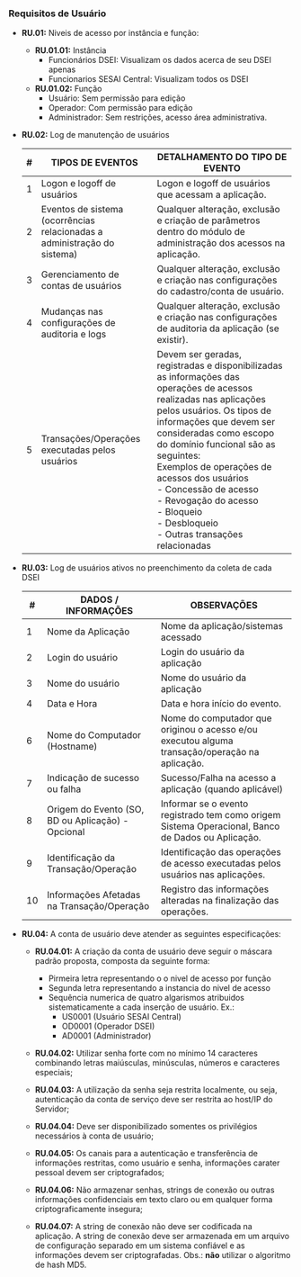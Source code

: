 
### Requisitos de Usuário

* **RU.01:** Niveis de acesso por instância e função:
    * **RU.01.01:** Instância
		* Funcionários DSEI: Visualizam os dados acerca de seu DSEI apenas
		* Funcionarios SESAI Central: Visualizam todos os DSEI
	* **RU.01.02:**  Função
		* Usuário: Sem permissão para edição
		* Operador: Com permissão para edição
		* Administrador: Sem restrições, acesso área administrativa.

* **RU.02:** Log de manutenção de usuários

    | # | TIPOS DE EVENTOS | DETALHAMENTO DO TIPO DE EVENTO |
    |---|------------------|--------------------------------|
    |1	|Logon e logoff de usuários|	Logon e logoff de usuários que acessam a aplicação.|
    |2	|Eventos de sistema <br />(ocorrências relacionadas a administração do sistema)|	Qualquer alteração, exclusão e criação de parâmetros dentro do módulo de administração dos acessos na aplicação.|
    |3	|Gerenciamento de contas de usuários|	Qualquer alteração, exclusão e criação nas configurações do cadastro/conta de usuário.|
    |4	|Mudanças nas configurações de auditoria e logs	|Qualquer alteração, exclusão e criação nas configurações de auditoria da aplicação (se existir).|
    |5	|Transações/Operações executadas pelos usuários|	Devem ser geradas, registradas e disponibilizadas as informações das operações de acessos realizadas nas aplicações pelos usuários. Os tipos de informações que devem ser consideradas como escopo do domínio funcional são as seguintes:<br />Exemplos de operações de acessos dos usuários<br />- Concessão de acesso<br />- Revogação do acesso<br />- Bloqueio<br />- Desbloqueio<br />- Outras transações relacionadas|

* **RU.03:** Log de usuários ativos no preenchimento da coleta de cada DSEI

    | # | DADOS / INFORMAÇÕES | OBSERVAÇÕES |
    |---|---------------------|-------------|
    |	1|	Nome da Aplicação|	Nome da aplicação/sistemas acessado|
    |	2|	Login do usuário|	Login do usuário da aplicação|
    |	3|	Nome do usuário	|Nome do usuário da aplicação|
    |	4|	Data e Hora	|Data e hora início do evento.|
    |	6|	Nome do Computador (Hostname)|	Nome do computador que originou o acesso e/ou executou alguma transação/operação na aplicação.|
    |	7|	Indicação de sucesso ou falha|	Sucesso/Falha na acesso a aplicação (quando aplicável)|
    |	8|	Origem do Evento (SO, BD ou Aplicação) - Opcional	|Informar se o evento registrado tem como origem Sistema Operacional, Banco de Dados ou Aplicação.|
    |	9|	Identificação da Transação/Operação	|Identificação das operações de acesso executadas pelos usuários nas aplicações.|
    |10|	Informações Afetadas na Transação/Operação|	Registro das informações alteradas na finalização das operações.|

* **RU.04:** A conta de usuário deve atender as seguintes especificações:
	*  **RU.04.01:**  A criação da conta de usuário deve seguir o máscara padrão proposta, composta da seguinte forma:
		* Pirmeira letra representando o o nivel de acesso por função
        * Segunda letra representando a instancia do nivel de acesso
        * Sequência numerica de quatro algarismos atribuidos sistematicamente a cada inserção de usuário. 
        	Ex.:
        	*  US0001 (Usuário SESAI Central)
        	*  OD0001 (Operador DSEI)
        	*  AD0001 (Administrador)

    *   **RU.04.02:**  Utilizar senha forte com no mínimo 14 caracteres combinando letras maiúsculas, minúsculas, números e caracteres especiais;
    *   **RU.04.03:**  A utilização da senha seja restrita localmente, ou seja, autenticação da conta de serviço deve ser restrita ao host/IP do Servidor;
    *   **RU.04.04:**  Deve ser disponibilizado somentes os privilégios necessários à conta de usuário;
    *   **RU.04.05:**  Os canais para a autenticação e transferência de informações restritas, como usuário e senha, informações carater pessoal devem ser criptografados;
    *   **RU.04.06:**  Não armazenar senhas, strings de conexão ou outras informações confidenciais em texto claro ou em qualquer forma criptograficamente insegura;
    *   **RU.04.07:**  A string de conexão não deve ser codificada na aplicação. A string de conexão deve ser armazenada em um arquivo de configuração separado em um sistema confiável e as informações devem ser criptografadas. Obs.: **não** utilizar o algoritmo de hash MD5.

